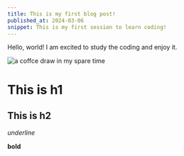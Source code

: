 ```yaml
---
title: This is my first blog post!
published_at: 2024-03-06
snippet: This is my first session to learn coding!
---
```


Hello, world! I am excited to study the coding and enjoy it.

![a coffce draw in my spare time](/cafe.jpg)

# This is h1

## This is h2

_underline_

**bold**
